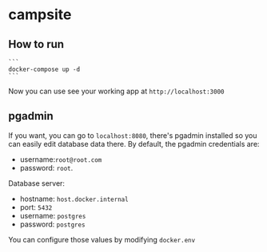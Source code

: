 # campsite

## How to run
    ```
    docker-compose up -d
    ```
   
Now you can use see your working app at `http://localhost:3000`
 
 ## pgadmin
If you want, you can go to `localhost:8080`, there's pgadmin installed so you can easily edit database data there. By default, the pgadmin credentials are:
 - username:`root@root.com`
 - password: `root`. 
 
 Database server:
 - hostname: `host.docker.internal`
 - port: `5432`
 - username: `postgres`
 - password: `postgres`
 
You can configure those values by modifying `docker.env`
